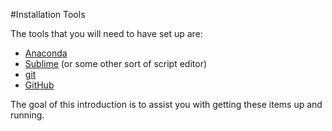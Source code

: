 #Installation Tools

The tools that you will need to have set up are:

* [Anaconda](https://www.continuum.io/downloads)
* [Sublime](http://www.sublimetext.com/) (or some other sort of script editor)
* [git](https://git-scm.com/) 
* [GitHub](https://github.com/)

The goal of this introduction is to assist you with getting these items up and running.  
